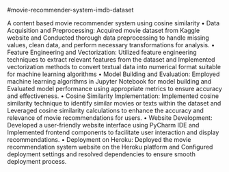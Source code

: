 #movie-recommender-system-imdb-dataset 

A content based movie recommender system using cosine similarity • Data Acquisition and Preprocessing: Acquired movie dataset from Kaggle website and Conducted thorough data preprocessing to handle missing values, clean data, and perform necessary transformations for analysis. • Feature Engineering and Vectorization: Utilized feature engineering techniques to extract relevant features from the dataset and Implemented vectorization methods to convert textual data into numerical format suitable for machine learning algorithms • Model Building and Evaluation: Employed machine learning algorithms in Jupyter Notebook for model building and Evaluated model performance using appropriate metrics to ensure accuracy and effectiveness. • Cosine Similarity Implementation: Implemented cosine similarity technique to identify similar movies or texts within the dataset and Leveraged cosine similarity calculations to enhance the accuracy and relevance of movie recommendations for users. • Website Development: Developed a user-friendly website interface using PyCharm IDE and Implemented frontend components to facilitate user interaction and display recommendations. • Deployment on Heroku: Deployed the movie recommendation system website on the Heroku platform and Configured deployment settings and resolved dependencies to ensure smooth deployment process.
